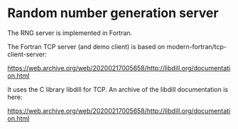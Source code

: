 
# Random number generation server

The RNG server is implemented in Fortran.

The Fortran TCP server (and demo client) is based on
modern-fortran/tcp-client-server:

https://web.archive.org/web/20200217005658/http://libdill.org/documentation.html

It uses the C library libdill for TCP.  An archive of the libdill documentation
is here:

https://web.archive.org/web/20200217005658/http://libdill.org/documentation.html

